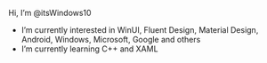 Hi, I’m @itsWindows10
- I’m currently interested in WinUI, Fluent Design, Material Design, Android, Windows, Microsoft, Google and others
- I’m currently learning C++ and XAML

